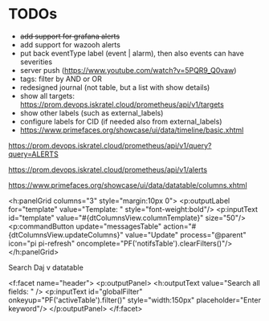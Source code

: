 # TODOs

- ~~add support for grafana alerts~~
- add support for wazooh alerts
- put back eventType label (event | alarm), then also events can have severities
- server push (https://www.youtube.com/watch?v=5PQR9_Q0vaw)
- tags: filter by AND or OR
- redesigned journal (not table, but a list with show details)
- show all targets: https://prom.devops.iskratel.cloud/prometheus/api/v1/targets
- show other labels (such as external_labels)
- configure labels for CID (if needed also from external_labels)
- https://www.primefaces.org/showcase/ui/data/timeline/basic.xhtml


https://prom.devops.iskratel.cloud/prometheus/api/v1/query?query=ALERTS

https://prom.devops.iskratel.cloud/prometheus/api/v1/alerts


https://www.primefaces.org/showcase/ui/data/datatable/columns.xhtml


<h:panelGrid columns="3" style="margin:10px 0">
						<p:outputLabel for="template" value="Template: " style="font-weight:bold"/>
						<p:inputText id="template" value="#{dtColumnsView.columnTemplate}" size="50"/>
						<p:commandButton update="messagesTable" action="#{dtColumnsView.updateColumns}" value="Update" process="@parent" icon="pi pi-refresh" oncomplete="PF('notifsTable').clearFilters()"/>
					</h:panelGrid>


Search
Daj v datatable

<f:facet name="header">
							<p:outputPanel>
								<h:outputText value="Search all fields: " />
								<p:inputText id="globalFilter" onkeyup="PF('activeTable').filter()" style="width:150px" placeholder="Enter keyword"/>
							</p:outputPanel>
						</f:facet>
